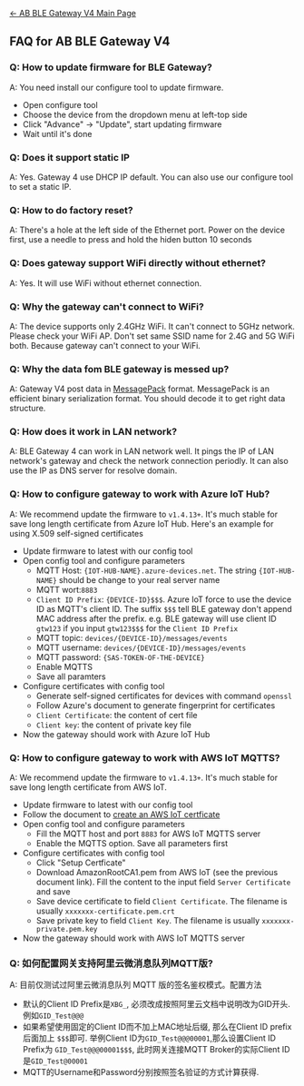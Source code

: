 
[← AB BLE Gateway V4 Main Page](AB_BLE_Gateway_V4.md)

## FAQ for AB BLE Gateway V4

### Q: How to update firmware for BLE Gateway? ###

A: You need install our configure tool to update firmware.

* Open configure tool
* Choose the device from the dropdown menu at left-top side
* Click "Advance" -> "Update", start updating firmware
* Wait until it's done

### Q: Does it support static IP ###

A: Yes. Gateway 4 use DHCP IP default. You can also use our configure
tool to set a static IP.

### Q: How to do factory reset? ###

A: There's a hole at the left side of the Ethernet port. Power on the device first, use a needle to press and hold the hiden button 10 seconds

### Q: Does gateway support WiFi directly without ethernet? ###

A: Yes. It will use WiFi without ethernet connection.

### Q: Why the gateway can't connect to WiFi? ###

A: The device supports only 2.4GHz WiFi. It can't connect to 5GHz network. Please check your WiFi AP. Don't set same SSID name for 2.4G and 5G WiFi both. Because gateway can't connect to your WiFi.

### Q: Why the data fom BLE gateway is messed up? ###

A: Gateway V4 post data in [MessagePack](https://msgpack.org/) format. MessagePack is an efficient binary serialization format. You should decode it to get right data structure.

### Q: How does it work in LAN network? ###

A: BLE Gateway 4 can work in LAN network well. It pings the IP of LAN network's gateway and check the network connection periodly. It can also use the IP as DNS server for resolve domain.

### Q: How to configure gateway to work with Azure IoT Hub? ###

A: We recommend update the firmware to `v1.4.13+`. It's much stable for save long length certificate from Azure IoT Hub. Here's an example for using X.509 self-signed certificates 

* Update firmware to latest with our config tool
* Open config tool and configure parameters
  * MQTT Host: `{IOT-HUB-NAME}.azure-devices.net`. The string `{IOT-HUB-NAME}` should be change to your real server name
  * MQTT wort:`8883`
  * `Client ID Prefix`: `{DEVICE-ID}$$$`. Azure IoT force to use the device ID as MQTT's client ID. The suffix `$$$` tell BLE gateway don't append MAC address after the prefix. e.g. BLE gateway will use client ID `gtw123` if you input `gtw123$$$` for the `Client ID Prefix`
  * MQTT topic: `devices/{DEVICE-ID}/messages/events`
  * MQTT username: `devices/{DEVICE-ID}/messages/events`
  * MQTT password: `{SAS-TOKEN-OF-THE-DEVICE}`
  * Enable MQTTS
  * Save all paramters
* Configure certificates with config tool
  * Generate self-signed certificates for devices with command `openssl`
  * Follow Azure's document to generate fingerprint for certificates
  * `Client Certificate`: the content of cert file
  * `Client key`: the content of private key file
* Now the gateway should work with Azure IoT Hub
  
### Q: How to configure gateway to work with AWS IoT MQTTS? ###

A: We recommend update the firmware to `v1.4.13+`. It's much stable for save long length certificate from AWS IoT.

* Update firmware to latest with our config tool
* Follow the document to [create an AWS IoT certficate](https://docs.aws.amazon.com/iot/latest/developerguide/device-certs-create.html)
* Open config tool and configure parameters
  * Fill the MQTT host and port `8883` for AWS IoT MQTTS server
  * Enable the MQTTS option. Save all parameters first
* Configure certificates with config tool
  * Click "Setup Certficate"
  * Download AmazonRootCA1.pem from AWS IoT (see the previous document link).  Fill the content to the input field `Server Certificate` and save
  * Save device certificate to field `Client Certificate`. The filename is usually `xxxxxxx-certificate.pem.crt`
  * Save private key to field `Client Key`. The filename is usually `xxxxxxx-private.pem.key`
* Now the gateway should work with AWS IoT MQTTS server

### Q: 如何配置网关支持阿里云微消息队列MQTT版? ###

A: 目前仅测试过阿里云微消息队列 MQTT 版的签名鉴权模式。配置方法

* 默认的Client ID Prefix是`XBG_`, 必须改成按照阿里云文档中说明改为GID开头.例如`GID_Test@@@`
* 如果希望使用固定的Client ID而不加上MAC地址后缀, 那么在Client ID prefix后面加上 `$$$`即可. 举例Client ID为`GID_Test@@@00001`,那么设置Client ID Prefix为 `GID_Test@@@00001$$$`, 此时网关连接MQTT Broker的实际Client ID是`GID_Test@00001`
* MQTT的Username和Password分别按照签名验证的方式计算获得.
